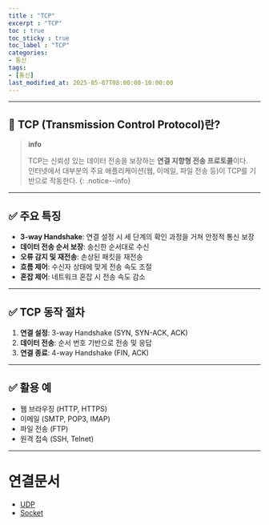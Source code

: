```yaml
---
title : "TCP"
excerpt : "TCP"
toc : true
toc_sticky : true
toc_label : "TCP"
categories:
- 통신
tags:
- [통신]
last_modified_at: 2025-05-07T08:00:00-10:00:00
---
```

  
---
  
## 📌 TCP (Transmission Control Protocol)란?

> **info**
>
> TCP는 신뢰성 있는 데이터 전송을 보장하는 **연결 지향형 전송 프로토콜**이다.  
> 인터넷에서 대부분의 주요 애플리케이션(웹, 이메일, 파일 전송 등)이 TCP를 기반으로 작동한다. 
{: .notice--info}  

---
  
## ✅ 주요 특징

- **3-way Handshake**: 연결 설정 시 세 단계의 확인 과정을 거쳐 안정적 통신 보장
- **데이터 전송 순서 보장**: 송신한 순서대로 수신
- **오류 감지 및 재전송**: 손상된 패킷을 재전송
- **흐름 제어**: 수신자 상태에 맞게 전송 속도 조절
- **혼잡 제어**: 네트워크 혼잡 시 전송 속도 감소

---
  
## ✅ TCP 동작 절차

1. **연결 설정**: 3-way Handshake (SYN, SYN-ACK, ACK)
2. **데이터 전송**: 순서 번호 기반으로 전송 및 응답
3. **연결 종료**: 4-way Handshake (FIN, ACK)

---
  
## ✅ 활용 예

- 웹 브라우징 (HTTP, HTTPS)
- 이메일 (SMTP, POP3, IMAP)
- 파일 전송 (FTP)
- 원격 접속 (SSH, Telnet)

---
  
# 연결문서
- [UDP](../../통신/통신-UDP)
- [Socket](../../통신/통신-Socket)

